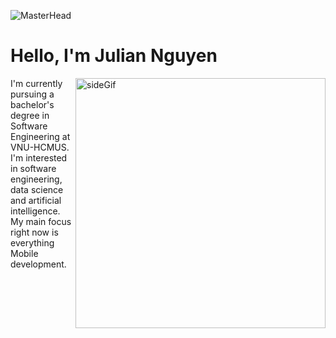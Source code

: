 <!-- ![MasterHead](https://user-images.githubusercontent.com/115447614/236106541-46969d15-c12c-4f95-858b-358b2d1d3ca3.png) -->
<img align="center" alt="MasterHead" src="https://user-images.githubusercontent.com/115447614/236107272-bb853760-c745-453e-92e2-d7a811628274.png"> <br/>
<h1 align="left">Hello, I'm Julian Nguyen</h1>
<img align="right" alt="sideGif" width="400" height="400" src="https://gifdb.com/images/high/black-minimalist-cartoon-cat-bcr0fu2629djkhiq.gif">

<body1 align="left">I'm currently pursuing a bachelor's degree in Software Engineering at VNU-HCMUS. <br/>
I'm interested in software engineering, data science and artificial intelligence.
My main focus right now is everything Mobile development.
</body1>  

<!--<h2 align="left">Socials</h2>
<p align="left">
<a href="https://www.linkedin.com/in/julianng110/" target="blank"><img align="center" src="https://raw.githubusercontent.com/rahuldkjain/github-profile-readme-generator/master/src/images/icons/Social/linked-in-alt.svg" alt="https://www.linkedin.com/in/julianng110/" height="30" width="40" /></a>
</p>
-->
<!-- ![BHFO](https://user-images.githubusercontent.com/115447614/236104502-d8c233cd-4dba-45ae-9a66-1f0754f55572.gif)
 -->

<!--- <h2 align="left">Languages</h2>
<p align="left"> <a href="https://developer.android.com" target="_blank" rel="noreferrer"> <img src="https://raw.githubusercontent.com/devicons/devicon/master/icons/android/android-original-wordmark.svg" alt="android" width="40" height="40"/><a href="https://www.cprogramming.com/" target="_blank" rel="noreferrer"> <img src="https://raw.githubusercontent.com/devicons/devicon/master/icons/c/c-original.svg" alt="c" width="40" height="40"/> </a> <a href="https://www.w3schools.com/cpp/" target="_blank" rel="noreferrer"> <img src="https://raw.githubusercontent.com/devicons/devicon/master/icons/cplusplus/cplusplus-original.svg" alt="cplusplus" width="40" height="40"/> </a>
<a href="https://kotlinlang.org" target="_blank" rel="noreferrer"> <img src="https://www.vectorlogo.zone/logos/kotlinlang/kotlinlang-icon.svg" alt="kotlin" width="40" height="40"/> </a> <a href="https://www.microsoft.com/en-us/sql-server" target="_blank" rel="noreferrer"> <img src="https://raw.githubusercontent.com/devicons/devicon/master/icons/python/python-original.svg" alt="python" width="40" height="40"/> </a> </p>



<h2 align="left">Softwares</h2>
<p align="left"> <img src="https://www.svgrepo.com/show/303229/microsoft-sql-server-logo.svg" alt="mssql" width="40" height="40"> <a href="https://www.photoshop.com/en" target="_blank" rel="noreferrer"> <img src="https://raw.githubusercontent.com/devicons/devicon/master/icons/photoshop/photoshop-line.svg" alt="photoshop" width="40" height="40"/> </a> <a href="https://www.python.org" target="_blank" rel="noreferrer"> <a href="https://www.adobe.com/in/products/illustrator.html" target="_blank" rel="noreferrer"> <img src="https://www.vectorlogo.zone/logos/adobe_illustrator/adobe_illustrator-icon.svg" alt="illustrator" width="40" height="40"/> </a>
 
 <!--<h2 align="left">GitHub stats</h2> 
 
![](https://github-readme-stats.vercel.app/api?username=purified-water&show_icons=true&theme=rose_pine) ![](https://github-readme-streak-stats.herokuapp.com/?user=purified-water&theme=rose_pine)<br/>
 -->


